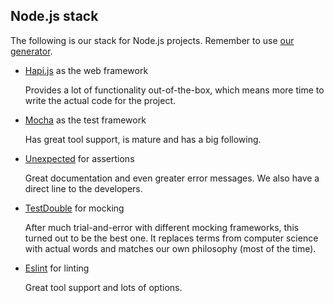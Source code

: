 ## Node.js stack

The following is our stack for Node.js projects. Remember to use [our generator](https://github.com/nover/generator-node-es6).

 - [Hapi.js](https://hapijs.com/) as the web framework

    Provides a lot of functionality out-of-the-box, which means more time to write the actual code for the project.

 - [Mocha](mochajs.org) as the test framework

    Has great tool support, is mature and has a big following.

 - [Unexpected](unexpected.js.org) for assertions

    Great documentation and even greater error messages. We also have a direct line to the developers.
 
 - [TestDouble](https://github.com/testdouble/testdouble.js) for mocking

    After much trial-and-error with different mocking frameworks, this turned out to be the best one. It replaces terms from computer science with actual words and matches our own philosophy (most of the time).

 - [Eslint](eslint.org) for linting

    Great tool support and lots of options.
